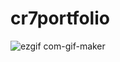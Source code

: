 # cr7portfolio 



![ezgif com-gif-maker](https://user-images.githubusercontent.com/46932676/105943553-86010f80-6087-11eb-9519-48474a2ef654.gif)
